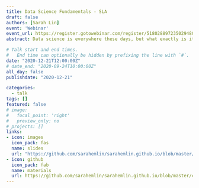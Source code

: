 ```yaml
---
title: Data Science Fundamentals - SLA
draft: false
authors: [Sarah Lin]
event: 'Webinar'
event_url: https://register.gotowebinar.com/register/5180288972350294800
abstract: Data science is everywhere these days, but what exactly is it? How do you "do data science"? Is it something law librarians could or should learn? What relationship, if any, is there between data science and artificial intelligence? Is data science only for Big Data? As individuals, we are consumers of data science in all aspects of our lives and our professional lives are no different. This session will explain what data science is, how it is done and how it relates to hot topics like Big Data and Artificial Intelligence. Attendees will understand how data science is relevant to their jobs--how it is used in empirical legal research, to optimize the business of law, and that it underpins current legal research products. Resources for learning data science skills will be included.

# Talk start and end times.
#   End time can optionally be hidden by prefixing the line with `#`.
date: "2020-12-21T12:00:00Z"
# date_end: "2020-09-24T10:00:00Z"
all_day: false
publishdate: "2020-12-21"

categories:
  - talk
tags: []
featured: false
# image:
#   focal_point: 'right'
#   preview_only: no
# projects: []
links:
- icon: images
  icon_pack: fas
  name: slides
  url: "https://github.com/sarahemlin/sarahemlin.github.io/blob/master/content/talk/2020-12-SLA-legal/Lin-data-science-fundamentals-slides.pdf"
- icon: github
  icon_pack: fab
  name: materials
  url: https://github.com/sarahemlin/sarahemlin.github.io/blob/master/content/talk/2020-12-SLA-legal/Lin-data-science-resources.pdf
---
```

